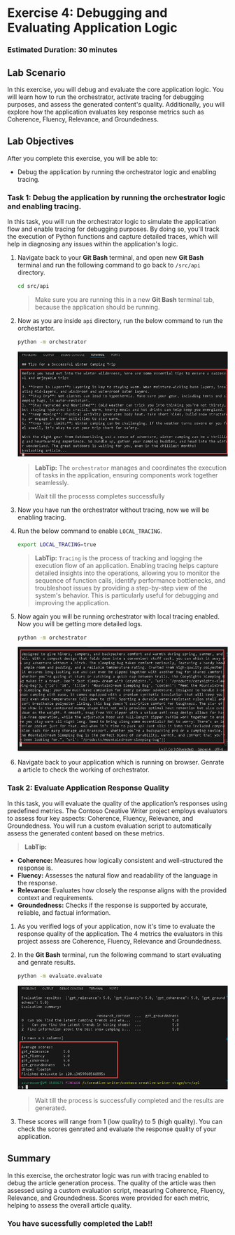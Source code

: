 # Exercise 4: Debugging and Evaluating Application Logic

### Estimated Duration: 30 minutes

## Lab Scenario

In this exercise, you will debug and evaluate the core application logic. You will learn how to run the orchestrator, activate tracing for debugging purposes, and assess the generated content's quality. Additionally, you will explore how the application evaluates key response metrics such as Coherence, Fluency, Relevance, and Groundedness.

## Lab Objectives

After you complete this exercise, you will be able to:

 - Debug the application by running the orchestrator logic and enabling tracing.

### Task 1: Debug the application by running the orchestrator logic and enabling tracing.

In this task, you will run the orchestrator logic to simulate the application flow and enable tracing for debugging purposes. By doing so, you'll track the execution of Python functions and capture detailed traces, which will help in diagnosing any issues within the application's logic.

1. Navigate back to your **Git Bash** terminal, and open new **Git Bash** terminal and run the following command to go back to `/src/api` directory.

   ```bash
   cd src/api
   ```

   >Make sure you are running this in a new **Git Bash** terminal tab, because the application should be running.

1. Now as you are inside `api` directory, run the below command to run the orchestartor.

   ```bash
   python -m orchestrator
   ```

   ![](../media/ex3img2.png)

   >**LabTip:** The `orchestrator` manages and coordinates the execution of tasks in the application, ensuring components work together seamlessly.

   >Wait till the processs completes successfully

1. Now you have run the orchestrator without tracing, now we will be enabling tracing.

1. Run the below command to enable `LOCAL_TRACING`.

   ```bash
   export LOCAL_TRACING=true
   ```
   >**LabTip:** `Tracing` is the process of tracking and logging the execution flow of an application. Enabling tracing helps capture detailed insights into the operations, allowing you to monitor the sequence of function calls, identify performance bottlenecks, and troubleshoot issues by providing a step-by-step view of the system's behavior. This is particularly useful for debugging and improving the application.

1. Now again you will be running orchestrator with local tracing enabled. Now you will be getting more detailed logs.

   ```bash
   python -m orchestrator
   ```

   ![](../media/ex3img3.png)

1. Navigate back to your application which is running on browser. Genrate a article to check the working of orchestrator.

### Task 2: Evaluate Application Response Quality

In this task, you will evaluate the quality of the application’s responses using predefined metrics. The Contoso Creative Writer project employs evaluators to assess four key aspects: Coherence, Fluency, Relevance, and Groundedness. You will run a custom evaluation script to automatically assess the generated content based on these metrics.

>**LabTip:** 
   - **Coherence:** Measures how logically consistent and well-structured the response is.
   - **Fluency:** Assesses the natural flow and readability of the language in the response.
   - **Relevance:** Evaluates how closely the response aligns with the provided context and requirements.
   - **Groundedness:** Checks if the response is supported by accurate, reliable, and factual information.

1. As you verified logs of your application, now it's time to evaluate the response quality of the application. The 4 metrics the evaluators in this project assess are Coherence, Fluency, Relevance and Groundedness.

1. In the **Git Bash** terminal, run the following command to start evaluating and genrate results.

   ```bash
   python -m evaluate.evaluate
   ```

   ![](../media/ex3img1.png)

   >Wait till the process is successfully completed and the results are generated.

1. These scores will range from 1 (low quality) to 5 (high quality). You can check the scores genrated and evaluate the response quality of your application.

## Summary

In this exercise, the orchestrator logic was run with tracing enabled to debug the article generation process. The quality of the article was then assessed using a custom evaluation script, measuring Coherence, Fluency, Relevance, and Groundedness. Scores were provided for each metric, helping to assess the overall article quality.

### You have sucessfully completed the Lab!!
